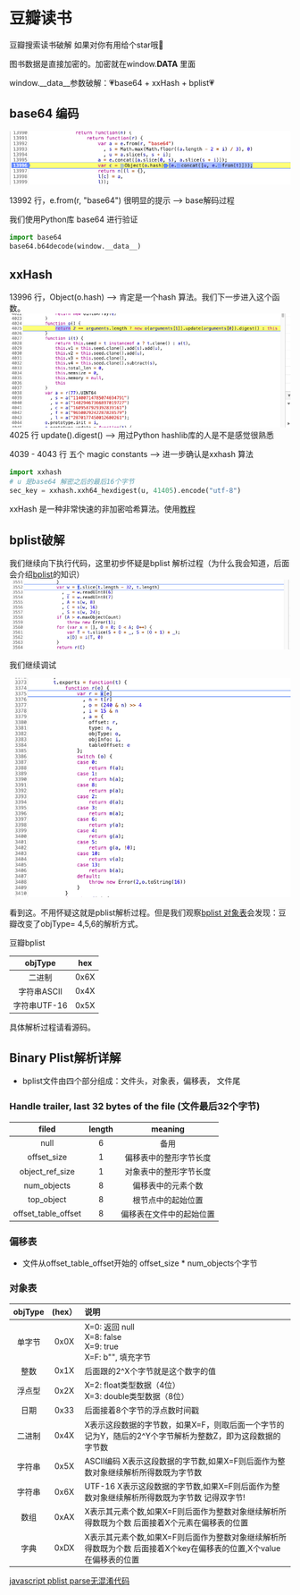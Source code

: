 # 豆瓣读书

豆瓣搜索读书破解 如果对你有用给个star哦🌟

图书数据是直接加密的。加密就在window.__DATA__ 里面

window.__data__参数破解：💗base64 + xxHash + bplist💗

## base64 编码
![豆瓣base64 编码](../iamges/douban/base64.png)

13992 行，e.from(r, "base64") 很明显的提示 --> base解码过程

我们使用Python库 base64 进行验证
```python
import base64
base64.b64decode(window.__data__)
```

## xxHash
13996 行，Object(o.hash)  --> 肯定是一个hash 算法。我们下一步进入这个函数。
![xxhash 非加密算法](../iamges/douban/xxhash.png)
4025 行 update().digest() --> 用过Python hashlib库的人是不是感觉很熟悉

4039 - 4043 行 五个 magic constants   --> 进一步确认是xxhash 算法

```python
import xxhash
# u 是base64 解密之后的最后16个字节
sec_key = xxhash.xxh64_hexdigest(u, 41405).encode("utf-8")
```


xxHash 是一种非常快速的非加密哈希算法。使用[教程](https://pypi.org/project/xxhash/)

## bplist破解 
我们继续向下执行代码，这里初步怀疑是bplist 解析过程（为什么我会知道，后面会介绍[bplist](#bplist)的知识）
![bplist 解析](../iamges/douban/bplist1.png)


我们继续调试

![bplist 解析](../iamges/douban/bplist2.png)

看到这。不用怀疑这就是pblist解析过程。但是我们观察[bplist 对象表](#objType)会发现：豆瓣改变了objType= 4,5,6的解析方式。

豆瓣bplist

| objType     |   hex    | 
| :---------: | :------: |
| 二进制       | 0x6X     | 
| 字符串ASCII  | 0x4X     |     
| 字符串UTF-16 | 0x5X     | 

具体解析过程请看源码。

<span id = "bplist"></span>
## Binary Plist解析详解

- bplist文件由四个部分组成：文件头，对象表，偏移表， 文件尾

### Handle trailer, last 32 bytes of the file (文件最后32个字节)            
                                                          
| filed                 | length | meaning             |    
| :-------------------: | :-----:| :-----------------: |    
| null                  | 6      | 备用                 |     
| offset_size           | 1      | 偏移表中的整形字节长度   |          
| object_ref_size       | 1      | 对象表中的整形字节长度   |          
| num_objects           | 8      | 偏移表中的元素个数      |         
| top_object            | 8      | 根节点中的起始位置      |         
| offset_table_offset   | 8      | 偏移表在文件中的起始位置 |           


### 偏移表

- 文件从offset_table_offset开始的 offset_size * num_objects个字节

<span id = "objType"></span>
### 对象表

| objType    |   (hex） | 说明 |
| :--------: | :------: | :------------------------------------------------------------------------------------ |
|单字节| 0x0X | X=0: 返回 null <br> X=8: false <br>X=9: true <br> X=F: b"", 填充字节 |
|整数 | 0x1X | 后面跟的2^X个字节就是这个数字的值 |
|浮点型 | 0x2X | X=2: float类型数据（4位） <br> X=3: double类型数据（8位）|
|日期 | 0x33 | 后面接着8个字节的浮点数时间戳 |
|二进制 | 0x4X | X表示这段数据的字节数，如果X=F，则取后面一个字节的记为Y，随后的2^Y个字节解析为整数Z，即为这段数据的字节数 |
|字符串 | 0x5X | ASCII编码 X表示这段数据的字节数,如果X=F则后面作为整数对象继续解析所得数既为字节数 |
|字符串 | 0x6X | UTF-16 X表示这段数据的字节数,如果X=F则后面作为整数对象继续解析所得数既为字节数 记得双字节! |
|数组 | 0xAX | X表示其元素个数,如果X=F则后面作为整数对象继续解析所得数既为个数 后面接着X个元素在偏移表的位置 |
|字典 | 0xDX | X表示其元素个数,如果X=F则后面作为整数对象继续解析所得数既为个数 后面接着X个key在偏移表的位置,X个value在偏移表的位置 |

[javascript pblist parse无混淆代码](http://mail-archives.apache.org/mod_mbox/cordova-commits/201706.mbox/%3C22496a5587524ec985891ee5fe5e1219@git.apache.org%3E)
